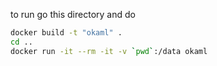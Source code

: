 to run go this directory and do
```sh
docker build -t "okaml" .
cd ..
docker run -it --rm -it -v `pwd`:/data okaml     
```